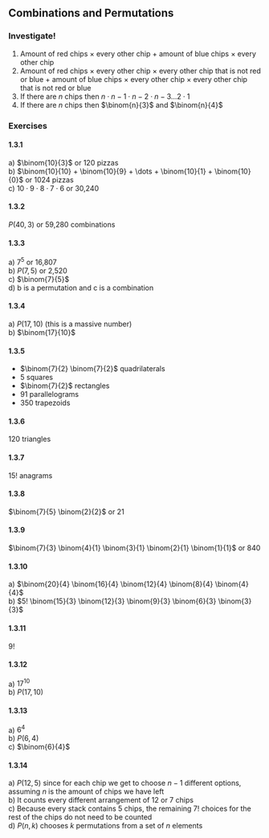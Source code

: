 ## Combinations and Permutations
### Investigate!
1. Amount of red chips $\times$ every other chip $+$ amount of blue chips $\times$ every other chip
2. Amount of red chips $\times$ every other chip $\times$ every other chip that is not red or blue $+$ amount of blue chips $\times$ every other chip $\times$ every other chip that is not red or blue
3. If there are $n$ chips then $n \cdot n-1 \cdot n-2 \cdot n-3 \dots 2 \cdot 1$
4. If there are $n$ chips then $\binom{n}{3}$ and $\binom{n}{4}$


### Exercises

#### 1.3.1
a) $\binom{10}{3}$ or 120 pizzas  
b) $\binom{10}{10} + \binom{10}{9} + \dots + \binom{10}{1} + \binom{10}{0}$ or 1024 pizzas  
c) $10 \cdot 9 \cdot 8 \cdot 7 \cdot 6$ or 30,240   


#### 1.3.2
$P(40,3)$ or 59,280 combinations


#### 1.3.3
a) $7^5$ or 16,807  
b) $P(7,5)$ or 2,520  
c) $\binom{7}{5}$   
d) b is a permutation and c is a combination  


#### 1.3.4
a) $P(17,10)$ (this is a massive number)  
b) $\binom{17}{10}$   


#### 1.3.5
- $\binom{7}{2} \binom{7}{2}$ quadrilaterals
- 5 squares
- $\binom{7}{2}$ rectangles
- 91 parallelograms
- 350 trapezoids


#### 1.3.6
120 triangles


#### 1.3.7
$15!$ anagrams


#### 1.3.8
$\binom{7}{5} \binom{2}{2}$ or 21


#### 1.3.9
$\binom{7}{3} \binom{4}{1} \binom{3}{1} \binom{2}{1} \binom{1}{1}$ or 840


#### 1.3.10
a) $\binom{20}{4} \binom{16}{4} \binom{12}{4} \binom{8}{4} \binom{4}{4}$  
b) $5! \binom{15}{3} \binom{12}{3} \binom{9}{3} \binom{6}{3} \binom{3}{3}$  


#### 1.3.11
$9!$


#### 1.3.12
a) $17^{10}$  
b) $P(17, 10)$  


#### 1.3.13
a) $6^4$  
b) $P(6,4)$  
c) $\binom{6}{4}$  


#### 1.3.14
a) $P(12,5)$ since for each chip we get to choose $n-1$ different options, assuming $n$ is the amount of chips we have left  
b) It counts every different arrangement of 12 or 7 chips  
c) Because every stack contains 5 chips, the remaining $7!$ choices for the rest of the chips do not need to be counted  
d) $P(n,k)$ chooses $k$ permutations from a set of $n$ elements 
